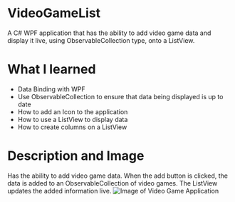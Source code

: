 # VideoGameList
A C# WPF application that has the ability to add video game data and display it live, using ObservableCollection type, onto a ListView.

# What I learned
* Data Binding with WPF
* Use ObservableCollection to ensure that data being displayed is up to date
* How to add an Icon to the application
* How to use a ListView to display data
* How to create columns on a ListView

# Description and Image
Has the ability to add video game data. When the add button is clicked, the data is added to an ObservableCollection of video games. The ListView updates the added information live.
![Image of Video Game Application](https://github.com/negrt/cv/blob/master/images/VideoGameApplication.PNG?raw=true)
